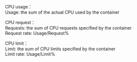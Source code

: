 CPU usage：<br>
  Usage: the sum of the actual CPU used by the container<br>

CPU request：<br>
  Requests: the sum of CPU requests specified by the container<br>
  Request rate: Usage/Request%<br>

CPU limit：<br>
  Limit: the sum of CPU limits specified by the container<br>
  Limit rate: Usage/Limit%<br>